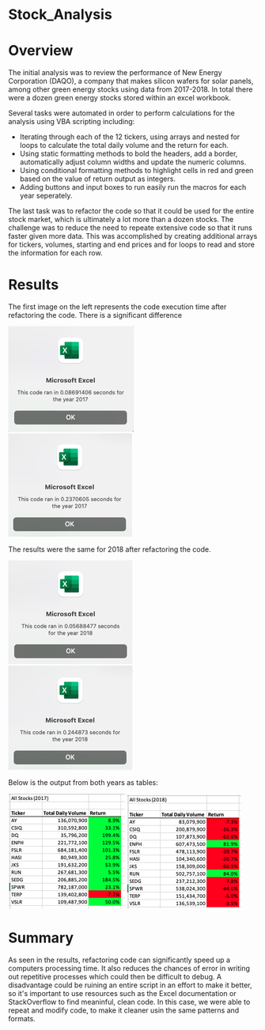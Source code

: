 # Stock_Analysis

# Overview

The initial analysis was to review the performance of New Energy Corporation (DAQO), a company that makes silicon wafers for solar panels, among other green energy stocks using data from 2017-2018. In total there were a dozen green energy stocks stored within an excel workbook.

Several tasks were automated in order to perform calculations for the analysis using VBA scripting including:
* Iterating through each of the 12 tickers, using arrays and nested for loops to calculate the total daily volume and the return for each.
* Using static formatting methods to bold the headers, add a border, automatically adjust column widths and update the numeric columns.
* Using conditional formatting methods to highlight cells in red and green based on the value of return output as integers.
* Adding buttons and input boxes to run easily run the macros for each year seperately.

The last task was to refactor the code so that it could be used for the entire stock market, which is ultimately a lot more than a dozen stocks. The challenge was to reduce the need to repeate extensive code so that it runs faster given more data. This was accomplished by creating additional arrays for tickers, volumes, starting and end prices and for loops to read and store the information for each row.

# Results

The first image on the left represents the code execution time after refactoring the code. There is a significant difference 

![This is an image](Challenge/Resources/VBA_Challenge_2017.png) ![This is an image](Challenge/Resources/2017_original.png)

The results were the same for 2018 after refactoring the code.

![This is an image](Challenge/Resources/VBA_Challenge_2018.png) ![This is an image](Challenge/Resources/2018_original.png)

Below is the output from both years as tables:

![This is an image](Challenge/Resources/all_stocks_2017.png) ![This is an image](Challenge/Resources/all_stocks_2018.png)

# Summary

As seen in the results, refactoring code can significantly speed up a computers processing time. It also reduces the chances of error in writing out repetitive processes which could then be difficult to debug. A disadvantage could be ruining an entire script in an effort to make it better, so it's important to use resources such as the Excel documentation or StackOverflow to find meaninful, clean code. In this case, we were able to repeat and modify code, to make it cleaner usin the same patterns and formats.

